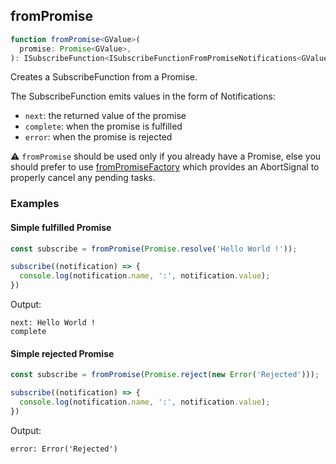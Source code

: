 ## fromPromise

```ts
function fromPromise<GValue>(
  promise: Promise<GValue>,
): ISubscribeFunction<ISubscribeFunctionFromPromiseNotifications<GValue>>
```

Creates a SubscribeFunction from a Promise.

The SubscribeFunction emits values in the form of Notifications:

- `next`: the returned value of the promise
- `complete`: when the promise is fulfilled
- `error`: when the promise is rejected

⚠️ `fromPromise` should be used only if you already have a Promise, else you should prefer to
use [fromPromiseFactory](../from-promise-factory/from-promise-factory.md) which provides an AbortSignal to properly
cancel any pending tasks.

### Examples

#### Simple fulfilled Promise

```ts
const subscribe = fromPromise(Promise.resolve('Hello World !'));

subscribe((notification) => {
  console.log(notification.name, ':', notification.value);
})
```

Output:

```text
next: Hello World !
complete
```

#### Simple rejected Promise

```ts
const subscribe = fromPromise(Promise.reject(new Error('Rejected')));

subscribe((notification) => {
  console.log(notification.name, ':', notification.value);
})
```

Output:

```text
error: Error('Rejected')
```
